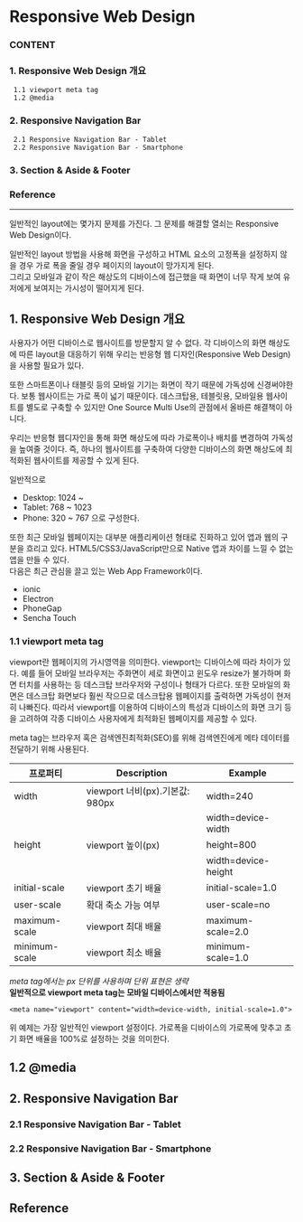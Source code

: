 # Responsive Web Design  
  
  ### CONTENT  
  ### 1. Responsive Web Design 개요  
     1.1 viewport meta tag  
     1.2 @media  
  ### 2. Responsive Navigation Bar  
     2.1 Responsive Navigation Bar - Tablet  
     2.2 Responsive Navigation Bar - Smartphone  
  ### 3. Section & Aside & Footer  
  
  ### Reference  
    
      
      
      
  ---  
    
    
    
  
  일반적인 layout에는 몇가지 문제를 가진다. 그 문제를 해결할 열쇠는 Responsive Web Design이다.  
  
  일반적인 layout 방법을 사용해 화면을 구성하고 HTML 요소의 고정폭을 설정하지 않을 경우 가로 폭을 줄일 경우 페이지의 layout이 망가지게 된다.  
  그리고 모바일과 같이 작은 해상도의 디바이스에 접근했을 때 화면이 너무 작게 보여 유저에게 보여지는 가시성이 떨어지게 된다.  
  
  
  
  ## 1. Responsive Web Design 개요  
  사용자가 어떤 디바이스로 웹사이트를 방문할지 알 수 없다. 각 디바이스의 화면 해상도에 따른 layout을 대응하기 위해 우리는 반응형 웹 디자인(Responsive Web Design)을 사용할 필요가 있다.  
  
  또한 스마트폰이나 태블릿 등의 모바일 기기는 화면이 작기 때문에 가독성에 신경써야한다. 보통 웹사이트는 가로 폭이 넓기 때문이다. 데스크탑용, 테블릿용, 모바일용 웹사이트를 별도로 구축할 수 있지만 One Source Multi Use의 관점에서 올바른 해결책이 아니다.  
  
  우리는 반응형 웹디자인을 통해 화면 해상도에 따라 가로폭이나 배치를 변경하여 가독성을 높여줄 것이다. 즉, 하나의 웹사이트를 구축하여 다양한 디바이스의 화면 해상도에 최적화된 웹사이트를 제공할 수 있게 된다.  
  
  일반적으로 
   - Desktop: 1024 ~
   - Tablet: 768 ~ 1023
   - Phone: 320 ~ 767
   으로 구성한다.  
  
  또한 최근 모바일 웹페이지는 대부분 애플리케이션 형태로 진화하고 있어 앱과 웹의 구분을 흐리고 있다. HTML5/CSS3/JavaScript만으로 Native 앱과 차이를 느낄 수 없는 앱을 만들 수 있다.  
  다음은 최근 관심을 끌고 있는 Web App Framework이다.  
   - ionic
   - Electron
   - PhoneGap
   - Sencha Touch  
  
  
  ### 1.1 viewport meta tag  
  viewport란 웹페이지의 가시영역을 의미한다. viewport는 디바이스에 따라 차이가 있다. 예를 들어 모바일 브라우저는 주화면이 세로 화면이고 윈도우 resize가 불가하며 화면 터치를 사용하는 등 데스크탑 브라우저와 구성이나 형태가 다르다. 또한 모바일의 화면은 데스크탑 화면보다 훨씬 작으므로 데스크탑용 웹페이지를 출력하면 가독성이 현저히 나빠진다. 따라서 viewport를 이용하여 디바이스의 특성과 디바이스의 화면 크기 등을 고려하여 각종 디바이스 사용자에게 최적화된 웹페이지를 제공할 수 있다.  
  
  meta tag는 브라우저 혹은 검색엔진최적화(SEO)를 위해 검색엔진에게 메타 데이터를 전달하기 위해 사용된다.  
  
|프로퍼티|Description|Example|
|--------|--------|--------|
|width|viewport 너비(px).기본값: 980px|width=240|
| | |width=device-width|
|height|viewport 높이(px)|height=800|
| | |width=device-height|
|initial-scale|viewport 초기 배율|initial-scale=1.0|
|user-scale|확대 축소 가능 여부|user-scale=no|
|maximum-scale|viewport 최대 배율|maximum-scale=2.0|
|minimum-scale|viewport 최소 배율|minimum-scale=1.0|  
  
  *meta tag에서는 px 단위를 사용하며 단위 표현은 생략*  
  **일반적으로 viewport meta tag는 모바일 디바이스에서만 적용됨**  
  
  ```
  <meta name="viewport" content="width=device-width, initial-scale=1.0">
  ```  
  위 예제는 가장 일반적인 viewport 설정이다. 가로폭을 디바이스의 가로폭에 맞추고 초기 화면 배율을 100%로 설정하는 것을 의미한다.  
  
  
  
  ## 1.2 @media  
  
  ## 2. Responsive Navigation Bar  
  ### 2.1 Responsive Navigation Bar - Tablet  
  ### 2.2 Responsive Navigation Bar - Smartphone  
  ## 3. Section & Aside & Footer  
  
  ## Reference 
